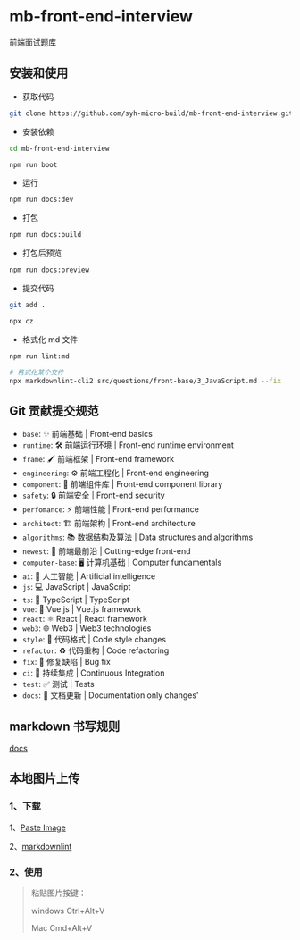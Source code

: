 # mb-front-end-interview

前端面试题库

## 安装和使用

- 获取代码

```bash
git clone https://github.com/syh-micro-build/mb-front-end-interview.git
```

- 安装依赖

```bash
cd mb-front-end-interview

npm run boot
```

- 运行

```bash
npm run docs:dev
```

- 打包

```bash
npm run docs:build
```

- 打包后预览

```bash
npm run docs:preview
```

- 提交代码

```bash
git add .

npx cz
```

- 格式化 md 文件

```bash
npm run lint:md

# 格式化某个文件
npx markdownlint-cli2 src/questions/front-base/3_JavaScript.md --fix
```

## Git 贡献提交规范

- `base`: ✨ 前端基础 | Front-end basics
- `runtime`: 🛠️ 前端运行环境 | Front-end runtime environment
- `frame`: 🖌️ 前端框架 | Front-end framework
- `engineering`: ⚙️ 前端工程化 | Front-end engineering
- `component`: 🧩 前端组件库 | Front-end component library
- `safety`: 🔒 前端安全 | Front-end security
- `perfomance`: ⚡️ 前端性能 | Front-end performance
- `architect`: 🏗️ 前端架构 | Front-end architecture
- `algorithms`: 📚 数据结构及算法 | Data structures and algorithms
- `newest`: 🚀 前端最前沿 | Cutting-edge front-end
- `computer-base`: 🖥️ 计算机基础 | Computer fundamentals
- `ai`: 🤖 人工智能 | Artificial intelligence
- `js`: 💻 JavaScript | JavaScript
- `ts`: 🔷 TypeScript | TypeScript
- `vue`: 🔮 Vue.js | Vue.js framework
- `react`: ⚛️ React | React framework
- `web3`: 🌐 Web3 | Web3 technologies
- `style`: 💄 代码格式 | Code style changes
- `refactor`: ♻️ 代码重构 | Code refactoring
- `fix`: 🐛 修复缺陷 | Bug fix
- `ci`: 🎡 持续集成 | Continuous Integration
- `test`: ✅ 测试 | Tests
- `docs`: 📝 文档更新 | Documentation only changes'

## markdown 书写规则

[docs](https://www.newverse.wiki/senses/markdownlint/)

## 本地图片上传

### 1、下载

1、[Paste Image](https://marketplace.visualstudio.com/items?itemName=mushan.vscode-paste-image)

2、[markdownlint](https://marketplace.visualstudio.com/items?itemName=DavidAnson.vscode-markdownlint)

### 2、使用

> 粘贴图片按键：
>
> windows Ctrl+Alt+V
>
> Mac Cmd+Alt+V
